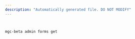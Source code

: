 ```yaml
---
description: "Automatically generated file. DO NOT MODIFY"
---
```


```bash


mgc-beta admin forms get

```
